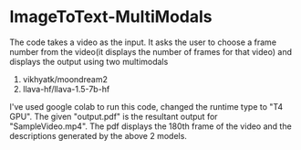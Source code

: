 # ImageToText-MultiModals

The code takes a video as the input. 
It asks the user to choose a frame number from the video(it displays the number of frames for that video) and displays the output using two multimodals 
1. vikhyatk/moondream2
2. llava-hf/llava-1.5-7b-hf

I've used google colab to run this code, changed the runtime type to "T4 GPU".
The given "output.pdf" is the resultant output for "SampleVideo.mp4". 
The pdf displays the 180th frame of the video and the descriptions generated by the above 2 models.

